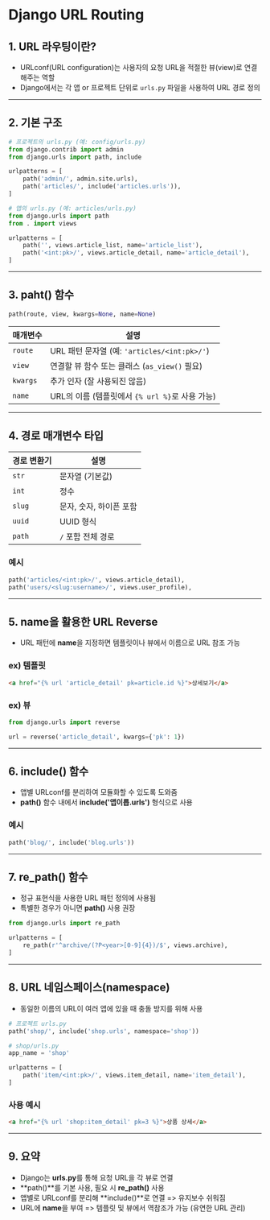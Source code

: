 <!-- URL 라우팅, path, re_path 사용법 -->

# Django URL Routing

## 1. URL 라우팅이란?

- URLconf(URL configuration)는 사용자의 요청 URL을 적절한 뷰(view)로 연결해주는 역할
- Django에서는 각 앱 or 프로젝트 단위로 `urls.py` 파일을 사용하여 URL 경로 정의

---

## 2. 기본 구조

```python
# 프로젝트의 urls.py (예: config/urls.py)
from django.contrib import admin
from django.urls import path, include

urlpatterns = [
    path('admin/', admin.site.urls),
    path('articles/', include('articles.urls')),
]

# 앱의 urls.py (예: articles/urls.py)
from django.urls import path
from . import views

urlpatterns = [
    path('', views.article_list, name='article_list'),
    path('<int:pk>/', views.article_detail, name='article_detail'),
]
```

---

## 3. paht() 함수

```python
path(route, view, kwargs=None, name=None)
```

| 매개변수     | 설명                                     |
| -------- | -------------------------------------- |
| `route`  | URL 패턴 문자열 (예: `'articles/<int:pk>/'`) |
| `view`   | 연결할 뷰 함수 또는 클래스 (`as_view()` 필요)       |
| `kwargs` | 추가 인자 (잘 사용되진 않음)                      |
| `name`   | URL의 이름 (템플릿에서 `{% url %}`로 사용 가능)     |

---

## 4. 경로 매개변수 타입

| 경로 변환기 | 설명             |
| ------ | -------------- |
| `str`  | 문자열 (기본값)      |
| `int`  | 정수             |
| `slug` | 문자, 숫자, 하이픈 포함 |
| `uuid` | UUID 형식        |
| `path` | `/` 포함 전체 경로   |

### 예시

```python
path('articles/<int:pk>/', views.article_detail),
path('users/<slug:username>/', views.user_profile),
```

---

## 5. **name**을 활용한 URL Reverse

 - URL 패턴에 **name**을 지정하면 템플릿이나 뷰에서 이름으로 URL 참조 가능
### ex) 템플릿
```html
<a href="{% url 'article_detail' pk=article.id %}">상세보기</a>
```

### ex) 뷰
```python
from django.urls import reverse

url = reverse('article_detail', kwargs={'pk': 1})
```

---

## 6. include() 함수

 - 앱별 URLconf를 분리하여 모듈화할 수 있도록 도와줌
 - **path()** 함수 내에서 **include('앱이릅.urls')** 형식으로 사용

### 예시

```python
path('blog/', include('blog.urls'))
```

---

## 7. re_path() 함수

 - 정규 표현식을 사용한 URL 패턴 정의에 사용됨
 - 특별한 경우가 아니면 **path()** 사용 권장
```python
from django.urls import re_path

urlpatterns = [
    re_path(r'^archive/(?P<year>[0-9]{4})/$', views.archive),
]
```

---

## 8. URL 네임스페이스(namespace)
 - 동일한 이름의 URL이 여러 앱에 있을 때 충돌 방지를 위해 사용
```python
# 프로젝트 urls.py
path('shop/', include('shop.urls', namespace='shop'))

# shop/urls.py
app_name = 'shop'

urlpatterns = [
    path('item/<int:pk>/', views.item_detail, name='item_detail'),
]
```

### 사용 예시
```html
<a href="{% url 'shop:item_detail' pk=3 %}">상품 상세</a>
```

---

## 9. 요약

 - Django는 **urls.py**를 통해 요청 URL을 각 뷰로 연결
 - **path()**를 기본 사용, 필요 시 **re_path()** 사용
 - 앱별로 URLconf를 분리해 **include()**로 연결 => 유지보수 쉬워짐
 - URL에 **name**을 부여 => 템플릿 및 뷰에서 역참조가 가능 (유연한 URL 관리)